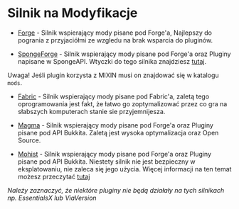 # Silnik na Modyfikacje

- [Forge](https://files.minecraftforge.net/net/minecraftforge/forge/) - Silnik wspierający mody pisane pod Forge'a, Najlepszy do pogrania z przyjaciółmi ze wzgledu na brak wsparcia do pluginów.


- [SpongeForge](https://www.spongepowered.org/downloads/) - Silnik wspierający mody pisane pod Forge'a oraz Pluginy napisane w SpongeAPI. Wtyczki do tego silnika znajdziesz [tutaj](https://forums.spongepowered.org/c/plugins/plugin-releases/24).

Uwaga! Jeśli plugin korzysta z MIXIN musi on znajdować się w katalogu `mods`.


- [Fabric](https://fabricmc.net/use/server/) - Silnik wspierający mody pisane pod Fabric'a, zaletą tego oprogramowania jest fakt, że łatwo go zoptymalizować przez co gra na słabszych komputerach stanie sie przyjemnijesza.


- [Magma](https://magmafoundation.org/) - Silnik wspierający mody pisane pod Forge'a oraz Pluginy pisane pod API Bukkita. Zaletą jest wysoka optymalizacja oraz Open Source.


- [Mohist](https://essentialsx.net/do-not-use-mohist.html) - Silnik wspierający mody pisane pod Forge'a oraz Pluginy pisane pod API Bukkita. Niestety silnik nie jest bezpieczny w eksplatowaniu, nie zaleca się jego użycia. Więcej informacji na ten temat możesz przeczytać [tutaj](https://essentialsx.net/do-not-use-mohist.html)

*Należy zaznaczyć, że niektóre pluginy nie będą działały na tych silnikach np. EssentialsX lub ViaVersion*
